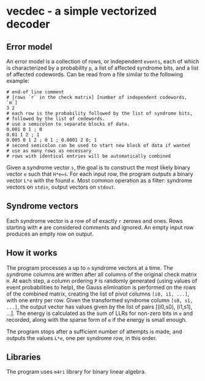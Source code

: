 # vecdec - a simple vectorized decoder

## Error model

An error model is a collection of rows, or independent `events`, each of which
is characterized by a probability `p`, a list of affected syndrome bits, and a
list of affected codewords.  Can be read from a file similar to the following
example: 
```
# end-of line comment 
# [rows `r` in the check matrix] [number of independent codewords, `m`]
3 2
# each row is the probability followed by the list of syndrome bits, 
# followed by the list of codewords.
# use a semicolon to separate blocks of data.
0.001 0 1 ; 0
0.01 1 2 ; 1
0.005 0 1 2 ; 0 1 ; 0.0001 2 0; 1 
# second semicolon can be used to start new block of data if wanted 
# use as many rows as necessary
# rows with identical entries will be automatically combined
```

Given a syndrome vector `s`, the goal is to construct the most likely binary
vector `e` such that `H*e=s`.  For each input row, the program outputs a binary
vector `L*e` with the found `e`. Most common operation as a filter: syndrome
vectors on `stdin`, output vectors on `stdout`.

## Syndrome vectors

Each syndrome vector is a row of of exactly `r` zerows and ones.  Rows starting
with `#` are considered comments and ignored. An empty input row produces an
empty row on output.

## How it works

The program processes a up to `n` syndrome vectors at a time.  The syndrome
columns are written after all columns of the original check matrix `H`.  At each
step, a column ordering `P` is randomly generated (using values of event
probabilities to help), the Gauss elimination is performed on the rows of the
combined matrix, creating the list of pivot columns `[i0, i1, ...]`, with one
entry per row.  Given the transformed syndrome column `[s0, s1, ...]`, the
output vector has values given by the list of pairs [(i0,s0), (i1,s1), ...].
The energy is calculated as the sum of LLRs for non-zero bits in `e` and
recorded, along with the sparse form of `e` if the energy is small enough.

The program stops after a sufficient number of attempts is made, and outputs the
values `L*e`, one per syndrome row, in this order.

## Libraries 

The program uses `m4ri` library for binary linear algebra.


